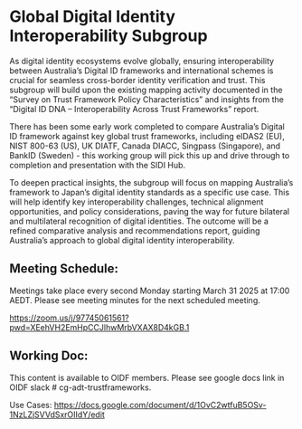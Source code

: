 # Global Digital Identity Interoperability Subgroup

As digital identity ecosystems evolve globally, ensuring interoperability between Australia’s Digital ID frameworks and international schemes is crucial for seamless cross-border identity verification and trust. This subgroup will build upon the existing mapping activity documented in the “Survey on Trust Framework Policy Characteristics” and insights from the “Digital ID DNA – Interoperability Across Trust Frameworks” report. 

There has been some early work completed to compare Australia’s Digital ID framework against key global trust frameworks, including eIDAS2 (EU), NIST 800-63 (US), UK DIATF, Canada DIACC, Singpass (Singapore), and BankID (Sweden) - this working group will pick this up and drive through to completion and presentation with the SIDI Hub. 

To deepen practical insights, the subgroup will focus on mapping Australia’s framework to Japan’s digital identity standards as a specific use case. This will help identify key interoperability challenges, technical alignment opportunities, and policy considerations, paving the way for future bilateral and multilateral recognition of digital identities. The outcome will be a refined comparative analysis and recommendations report, guiding Australia’s approach to global digital identity interoperability.

## Meeting Schedule:
Meetings take place every second Monday starting March 31 2025 at 17:00 AEDT. Please see meeting minutes for the next scheduled meeting.

https://zoom.us/j/97745061561?pwd=XEehVH2EmHpCCJlhwMrbVXAX8D4kGB.1

## Working Doc: 
This content is available to OIDF members. Please see google docs link in OIDF slack # cg-adt-trustframeworks. 

Use Cases: https://docs.google.com/document/d/1OvC2wtfuB5OSv-1NzLZjSVVdSxrOIIdY/edit 


